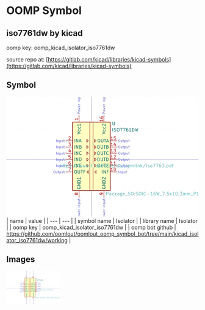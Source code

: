 # OOMP Symbol  
## iso7761dw  by kicad  
  
oomp key: oomp_kicad_isolator_iso7761dw  
  
source repo at: [https://gitlab.com/kicad/libraries/kicad-symbols](https://gitlab.com/kicad/libraries/kicad-symbols)  
## Symbol  
  
[![working.png](working_600.png)](working.png)  
| name | value | 
| --- | --- | 
| symbol name | Isolator | 
| library name | Isolator | 
| oomp key | oomp_kicad_isolator_iso7761dw | 
| oomp bot github | https://github.com/oomlout/oomlout_oomp_symbol_bot/tree/main/kicad_isolator_iso7761dw/working | 
## Images  
  
[![working.png](working_140.png)](working.png)  
